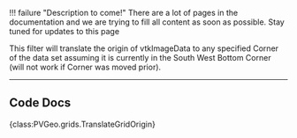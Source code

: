 !!! failure "Description to come!"
    There are a lot of pages in the documentation and we are trying to fill all content as soon as possible. Stay tuned for updates to this page

<!--- TODO --->

This filter will translate the origin of vtkImageData to any specified Corner of the data set assuming it is currently in the South West Bottom Corner (will not work if Corner was moved prior).


-----

## Code Docs

{class:PVGeo.grids.TranslateGridOrigin}
